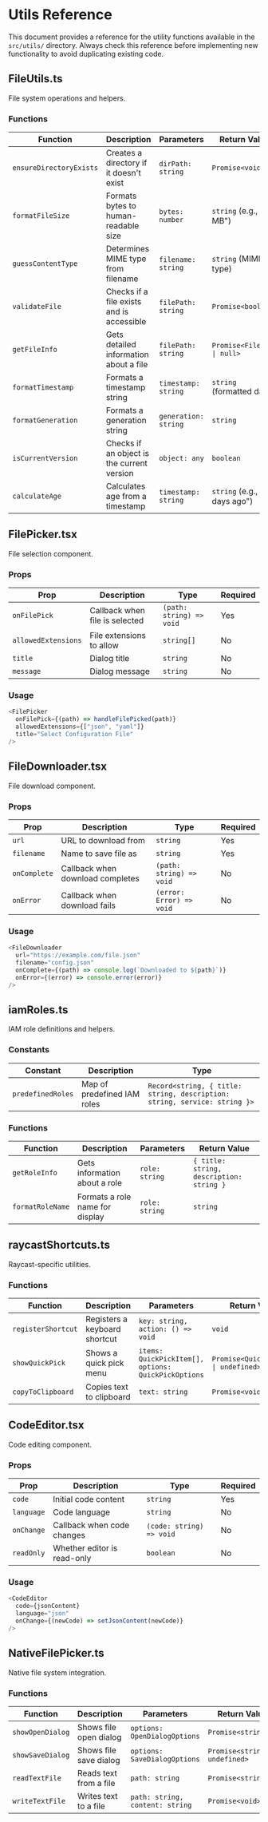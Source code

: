# Utils Reference

This document provides a reference for the utility functions available in the `src/utils/` directory. Always check this reference before implementing new functionality to avoid duplicating existing code.

## FileUtils.ts

File system operations and helpers.

### Functions

| Function | Description | Parameters | Return Value |
|----------|-------------|------------|--------------|
| `ensureDirectoryExists` | Creates a directory if it doesn't exist | `dirPath: string` | `Promise<void>` |
| `formatFileSize` | Formats bytes to human-readable size | `bytes: number` | `string` (e.g., "1.5 MB") |
| `guessContentType` | Determines MIME type from filename | `filename: string` | `string` (MIME type) |
| `validateFile` | Checks if a file exists and is accessible | `filePath: string` | `Promise<boolean>` |
| `getFileInfo` | Gets detailed information about a file | `filePath: string` | `Promise<FileInfo \| null>` |
| `formatTimestamp` | Formats a timestamp string | `timestamp: string` | `string` (formatted date) |
| `formatGeneration` | Formats a generation string | `generation: string` | `string` |
| `isCurrentVersion` | Checks if an object is the current version | `object: any` | `boolean` |
| `calculateAge` | Calculates age from a timestamp | `timestamp: string` | `string` (e.g., "2 days ago") |

## FilePicker.tsx

File selection component.

### Props

| Prop | Description | Type | Required |
|------|-------------|------|----------|
| `onFilePick` | Callback when file is selected | `(path: string) => void` | Yes |
| `allowedExtensions` | File extensions to allow | `string[]` | No |
| `title` | Dialog title | `string` | No |
| `message` | Dialog message | `string` | No |

### Usage

```typescript
<FilePicker
  onFilePick={(path) => handleFilePicked(path)}
  allowedExtensions={["json", "yaml"]}
  title="Select Configuration File"
/>
```

## FileDownloader.tsx

File download component.

### Props

| Prop | Description | Type | Required |
|------|-------------|------|----------|
| `url` | URL to download from | `string` | Yes |
| `filename` | Name to save file as | `string` | Yes |
| `onComplete` | Callback when download completes | `(path: string) => void` | No |
| `onError` | Callback when download fails | `(error: Error) => void` | No |

### Usage

```typescript
<FileDownloader
  url="https://example.com/file.json"
  filename="config.json"
  onComplete={(path) => console.log(`Downloaded to ${path}`)}
  onError={(error) => console.error(error)}
/>
```

## iamRoles.ts

IAM role definitions and helpers.

### Constants

| Constant | Description | Type |
|----------|-------------|------|
| `predefinedRoles` | Map of predefined IAM roles | `Record<string, { title: string, description: string, service: string }>` |

### Functions

| Function | Description | Parameters | Return Value |
|----------|-------------|------------|--------------|
| `getRoleInfo` | Gets information about a role | `role: string` | `{ title: string, description: string }` |
| `formatRoleName` | Formats a role name for display | `role: string` | `string` |

## raycastShortcuts.ts

Raycast-specific utilities.

### Functions

| Function | Description | Parameters | Return Value |
|----------|-------------|------------|--------------|
| `registerShortcut` | Registers a keyboard shortcut | `key: string, action: () => void` | `void` |
| `showQuickPick` | Shows a quick pick menu | `items: QuickPickItem[], options: QuickPickOptions` | `Promise<QuickPickItem \| undefined>` |
| `copyToClipboard` | Copies text to clipboard | `text: string` | `Promise<void>` |

## CodeEditor.tsx

Code editing component.

### Props

| Prop | Description | Type | Required |
|------|-------------|------|----------|
| `code` | Initial code content | `string` | Yes |
| `language` | Code language | `string` | No |
| `onChange` | Callback when code changes | `(code: string) => void` | No |
| `readOnly` | Whether editor is read-only | `boolean` | No |

### Usage

```typescript
<CodeEditor
  code={jsonContent}
  language="json"
  onChange={(newCode) => setJsonContent(newCode)}
/>
```

## NativeFilePicker.ts

Native file system integration.

### Functions

| Function | Description | Parameters | Return Value |
|----------|-------------|------------|--------------|
| `showOpenDialog` | Shows file open dialog | `options: OpenDialogOptions` | `Promise<string[]>` |
| `showSaveDialog` | Shows file save dialog | `options: SaveDialogOptions` | `Promise<string \| undefined>` |
| `readTextFile` | Reads text from a file | `path: string` | `Promise<string>` |
| `writeTextFile` | Writes text to a file | `path: string, content: string` | `Promise<void>` | 